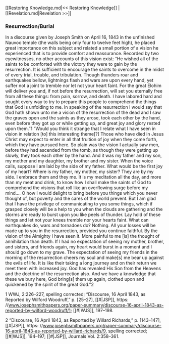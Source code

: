 [[Restoring Knowledge.md|<< Restoring Knowledge]]  |  [[Revelation.md|Revelation >>]]

### Resurrection/Burial
In a discourse given by Joseph Smith on April 16, 1843 in the unfinished Nauvoo temple (the walls being only four to twelve feet high), he placed great importance on this subject and related a small portion of a vision he experienced that is to provide comfort and reassurance. Recorded by two eyewitnesses, no other accounts of this vision exist: “He wished all of the saints to be comforted with the victory they were to gain by the resurrection. It is sufficient to encourage the saints to overcome in the midst of every trial, trouble, and tribulation. Though thunders roar and earthquakes bellow, lightnings flash and wars are upon every hand, yet suffer not a joint to tremble nor let not your heart faint. For the great Elohim will deliver you and, if not before the resurrection, will set you eternally free from all these things: from pain, sorrow, and death. I have labored hard and sought every way to try to prepare this people to comprehend the things that God is unfolding to me. In speaking of the resurrection I would say that God hath shown unto me a vision of the resurrection of the dead and I saw the graves open and the saints as they arose, took each other by the hand, even before they got up or while getting up, and great joy and glory rested upon them.”1 “Would you think it strange that I relate what I have seen in vision in relation [to] this interesting theme[?] Those who have died in Jesus Christ may expect to enter in all that fruition of joy when they come forth, which they have pursued here. So plain was the vision I actually saw men, before they had ascended from the tomb, as though they were getting up slowly, they took each other by the hand. And it was my father and my son, my mother and my daughter, my brother and my sister. When the voice calls, suppose I am laid by the side of my father. What would be the first joy of my heart? Where is my father, my mother, my sister? They are by my side. I embrace them and they me. It is my meditation all the day, and more than my meat and drink, to know how I shall make the saints of God to comprehend the visions that roll like an overflowing surge before my mind…. O how I would delight to bring before you things which you never thought of, but poverty and the cares of the world prevent. But I am glad that I have the privilege of communicating to you some things, which if grasped closely will be a help to you when the clouds are gathering and the storms are ready to burst upon you like peels of thunder. Lay hold of these things and let not your knees tremble nor your hearts faint. What can earthquakes do, wars and tornadoes do? Nothing. All your losses will be made up to you in the resurrection, provided you continue faithful. By the vision of the Almighty I have seen it. More painful to me [is] the thought of annihilation than death. If I had no expectation of seeing my mother, brother, and sisters, and friends again, my heart would burst in a moment and I should go down to my grave. The expectation of seeing my friends in the morning of the resurrection cheers my soul and make[s] me bear up against the evils of life. It is like their taking a long journey and on their return we meet them with increased joy. God has revealed His Son from the Heavens and the doctrine of the resurrection also. And we have a knowledge that these we bury here, God bring[s] them up again, clothed upon and quickened by the spirit of the great God.”2



1 WWJ, 2:226–227, spelling corrected; “Discourse, 16 April 1843, as Reported by Wilford Woodruff,” p. [25–27], [[#|JSP]], https: //www.josephsmithpapers.org/paper-summary/discourse-16-april-1843-as-reported-by-wilford-woodruff/1; [[#|WJS]], 197–198.


2 “Discourse, 16 April 1843, as Reported by Willard Richards,” p. [143–147], [[#|JSP]], https: //www.josephsmithpapers.org/paper-summary/discourse-16-april-1843-as-reported-by-willard-richards/9, spelling corrected; [[#|WJS]], 194–197; [[#|JSP]], Journals Vol. 2:358–361.